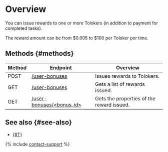 # Overview

You can issue rewards to one or more Tolokers (in addition to payment for completed tasks).

The reward amount can be from $0.005 to $100 per Toloker per time.

## Methods {#methods}

Method | Endpoint | Overview
----- | ----- | -----
POST | [/user-bonuses](create-bonus.md) | Issues rewards to Tolokers.
GET | [/user-bonuses](get-bonus-list.md) | Gets a list of rewards issued.
GET | [/user-bonuses/<bonus_id>](get-one-bonus.md) | Gets the properties of the reward issued.

## See also {#see-also}

- [{#T}](../../guide/concepts/bonus.md)

{% include [contact-support](../../guide/_includes/contact-support.md) %}